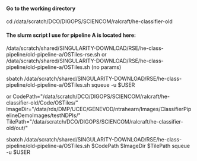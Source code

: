 
#### Go to the working directory
cd /data/scratch/DCO/DIGOPS/SCIENCOM/ralcraft/he-classifier-old

#### The slurm script I use for pipeline A is located here:
/data/scratch/shared/SINGULARITY-DOWNLOAD/RSE/he-class-pipeline/old-pipeline-a/OSTiles-rse.sh
or
/data/scratch/shared/SINGULARITY-DOWNLOAD/RSE/he-class-pipeline/old-pipeline-a/OSTiles.sh (no params)

sbatch /data/scratch/shared/SINGULARITY-DOWNLOAD/RSE/he-class-pipeline/old-pipeline-a/OSTiles.sh
squeue -u $USER

or 
CodePath="/data/scratch/DCO/DIGOPS/SCIENCOM/ralcraft/he-classifier-old/Code/OSTiles/"
ImageDir="/data/rds/DMP/UCEC/GENEVOD/ntrahearn/Images/ClassifierPipelineDemoImages/testNDPIs/"
TilePath="/data/scratch/DCO/DIGOPS/SCIENCOM/ralcraft/he-classifier-old/out/"

sbatch /data/scratch/shared/SINGULARITY-DOWNLOAD/RSE/he-class-pipeline/old-pipeline-a/OSTiles.sh $CodePath $ImageDir $TilePath
squeue -u $USER
